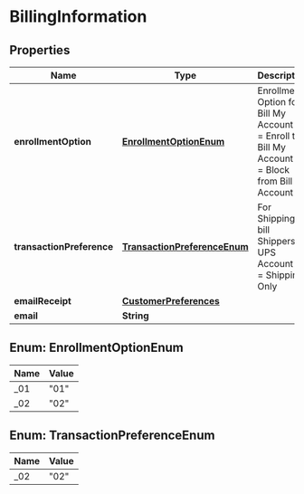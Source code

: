 

# BillingInformation


## Properties

| Name | Type | Description | Notes |
|------------ | ------------- | ------------- | -------------|
|**enrollmentOption** | [**EnrollmentOptionEnum**](#EnrollmentOptionEnum) | Enrollment Option for Bill My Account  01 &#x3D; Enroll to Bill My Account 02 &#x3D; Block from Bill My Account  |  [optional] |
|**transactionPreference** | [**TransactionPreferenceEnum**](#TransactionPreferenceEnum) | For Shipping bill Shippers UPS Account  01 &#x3D; Shipping Only |  [optional] |
|**emailReceipt** | [**CustomerPreferences**](CustomerPreferences.md) |  |  [optional] |
|**email** | **String** |  |  [optional] |



## Enum: EnrollmentOptionEnum

| Name | Value |
|---- | -----|
| _01 | &quot;01&quot; |
| _02 | &quot;02&quot; |



## Enum: TransactionPreferenceEnum

| Name | Value |
|---- | -----|
| _02 | &quot;02&quot; |



